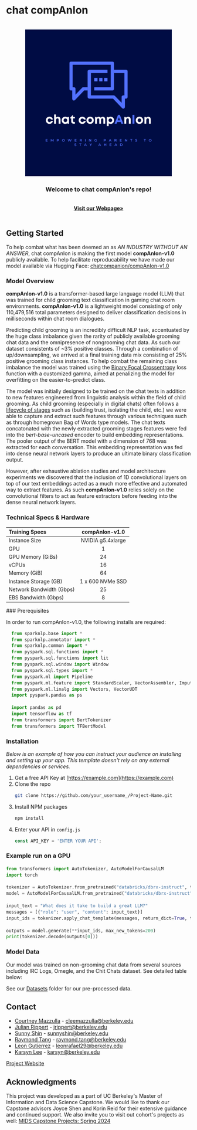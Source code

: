 # chat compAnIon
<br />
<div align="center">
  <a href="https://https://github.com/chatcompAnIon/chatcompAnIon">
    <img src="images/Chat Companion Logo.png" alt="Logo" width="400" height="400">
  </a>

  <h3 align="center">Welcome to chat compAnIon's repo!</h3>

  <p align="center">
    <br />
    <a href="https://cleemazzulla.github.io/chatcompAnIon/"><strong>Visit our Webpage»</strong></a>
    <br />
    <br />
  </p>
</div>

<!-- ADD IN LATER TABLE OF CONTENTS -->

<!-- GETTING STARTED -->

## Getting Started

To help combat what has been deemed an as *AN INDUSTRY WITHOUT AN ANSWER*, chat compAnIon is making the first model **compAnIon-v1.0** publicly available. To help facilitate reproducability we have made our model available via Hugging Face: [chatcompanion/compAnIon-v1.0](https://huggingface.co/chatcompanion/compAnIon-v1.0)

### Model Overview
**compAnIon-v1.0** is a transformer-based large language model (LLM) that was trained for child grooming text classification in gaming chat room environments. **compAnIon-v1.0** is a lightweight model consisting of only 110,479,516 total parameters designed to deliver classification decisions in milliseconds within chat room dialogues. 

Predicting child grooming is an incredibly difficult NLP task, accentuated by the huge class imbalance given the rarity of publicly available grooming chat data and the omnipresence of nongrooming chat data. As such our dataset consistents of ~3% positive classes. Through a combination of up/downsampling, we arrived at a final training data mix consisting of 25% positive grooming class instances. To help combat the remaining class imbalance the model was trained using the [Binary Focal Crossentropy](https://arxiv.org/abs/1708.02002v2) loss function with a customized gamma, aimed at penalizing the model for overfitting on the easier-to-predict class. 

The model was initially designed to be trained on the chat texts in addition to new features engineered from linguistic analysis within the field of child grooming. As child grooming (especially in digital chats) often follows a [lifecycle of stages](https://safechild.org/understanding-grooming/) such as (building trust, isolating the child, etc.) we were able to capture and extract such features through various techniques such as through homegrown Bag of Words type models. The chat texts concatonated with the newly extracted grooming stages features were fed into the *bert-base-uncased* encoder to build embedding representations. The pooler output of the BERT model with a dimension of 768 was extracted for each conversation. This embedding representation was fed into dense neural network layers to produce an ultimate binary classification output. 

However, after exhaustive ablation studies and model architecture experiments we discovered that the inclusion of 1D convolutional layers on top of our text embeddings acted as a much more effective and automated way to extract features. As such **compAnIon-v1.0** relies solely on the convolutional filters to act as feature extractors before feeding into the dense neural network layers.

### Technical Specs & Hardware
<p align="center">
  
| **Training Specs**  | **compAnIon-v1.0**    | 
| :---         |     :---:      | 
| Instance Size  | NVIDIA g5.4xlarge     | 
| GPU    | 1       | 
| GPU Memory (GiBs)    | 24     | 
| vCPUs    | 16       | 
| Memory (GiB)    | 64      | 
| Instance Storage (GB)    | 1 x 600 NVMe SSD       | 
| Network Bandwidth (Gbps)    | 25       | 
| EBS Bandwidth (Gbps)    | 8       | 


</p>
### Prerequisites

In order to run compAnIon-v1.0, the following installs are required: 

  ```python
    from sparknlp.base import *
    from sparknlp.annotator import *
    from sparknlp.common import *
    from pyspark.sql.functions import *
    from pyspark.sql.functions import lit
    from pyspark.sql.window import Window
    from pyspark.sql.types import *
    from pyspark.ml import Pipeline
    from pyspark.ml.feature import StandardScaler, VectorAssembler, Imputer, OneHotEncoder, StringIndexer
    from pyspark.ml.linalg import Vectors, VectorUDT
    import pyspark.pandas as ps
    
    import pandas as pd
    import tensorflow as tf
    from transformers import BertTokenizer
    from transformers import TFBertModel
  ```

### Installation

_Below is an example of how you can instruct your audience on installing and setting up your app. This template doesn't rely on any external dependencies or services._

1. Get a free API Key at [https://example.com](https://example.com)
2. Clone the repo
   ```sh
   git clone https://github.com/your_username_/Project-Name.git
   ```
3. Install NPM packages
   ```sh
   npm install
   ```
4. Enter your API in `config.js`
   ```js
   const API_KEY = 'ENTER YOUR API';
   ```

### Example run on a GPU
 ```python
from transformers import AutoTokenizer, AutoModelForCausalLM
import torch

tokenizer = AutoTokenizer.from_pretrained("databricks/dbrx-instruct", trust_remote_code=True, token="hf_YOUR_TOKEN")
model = AutoModelForCausalLM.from_pretrained("databricks/dbrx-instruct", device_map="auto", torch_dtype=torch.bfloat16, trust_remote_code=True, token="hf_YOUR_TOKEN")

input_text = "What does it take to build a great LLM?"
messages = [{"role": "user", "content": input_text}]
input_ids = tokenizer.apply_chat_template(messages, return_dict=True, tokenize=True, add_generation_prompt=True, return_tensors="pt").to("cuda")

outputs = model.generate(**input_ids, max_new_tokens=200)
print(tokenizer.decode(outputs[0]))

   ```
### Model Data
Our model was trained on non-grooming chat data from several sources including IRC Logs, Omegle, and the Chit Chats dataset. See detailed table below: 


See our [Datasets](https://github.com/chatcompAnIon/chatcompAnIon/tree/main/Datasets) folder for our pre-processed data.

<!-- CONTACT -->
## Contact

* [Courtney Mazzulla](https://www.linkedin.com/in/courtney-l-mazzulla/) - cleemazzulla@berkeley.edu
* [Julian Rippert](https://www.linkedin.com/in/julianrippert/) - jrippert@berkeley.edu
* [Sunny Shin](https://www.linkedin.com/in/sunnyshin1/) - sunnyshin@berkeley.edu
* [Raymond Tang](https://www.linkedin.com/in/raymond-tang-0807aa1/) - raymond.tang@berkeley.edu
* [Leon Gutierrez](https://www.linkedin.com/in/leongutierrez29/) - leonrafael29@berkeley.edu
* [Karsyn Lee](https://www.linkedin.com/in/karsynlee/) - karsyn@berkeley.edu

[Project Website](https://cleemazzulla.github.io/chatcompAnIon/)


<!-- ACKNOWLEDGMENTS -->
## Acknowledgments

This project was developed as a part of UC Berkeley's Master of Information and Data Science Capstone. We would like to thank our Capstone advisors Joyce Shen and Korin Reid for their extensive guidance and continued support. We also invite you to visit out cohort's projects as well: [MIDS Capstone Projects: Spring 2024](https://www.ischool.berkeley.edu/programs/mids/capstone/2024a-spring)
